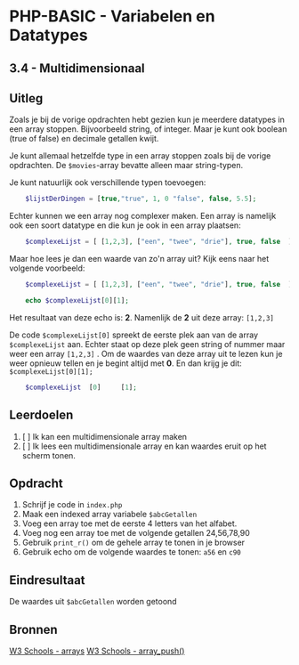 # PHP-BASIC - Variabelen en Datatypes

## 3.4 - Multidimensionaal

## Uitleg

Zoals je bij de vorige opdrachten hebt gezien kun je meerdere datatypes in een array stoppen. Bijvoorbeeld string, of integer. Maar je kunt ook boolean (true of false) en decimale getallen kwijt.

Je kunt allemaal hetzelfde type in een array stoppen zoals bij de vorige opdrachten. De `$movies`-array bevatte alleen maar string-typen.

Je kunt natuurlijk ook verschillende typen toevoegen:

```php
    $lijstDerDingen = [true,"true", 1, 0 "false", false, 5.5];
```

Echter kunnen we een array nog complexer maken. Een array is namelijk ook een soort datatype en die kun je ook in een array plaatsen:

```php
    $complexeLijst = [ [1,2,3], ["een", "twee", "drie"], true, false  ];
```

Maar hoe lees je dan een waarde van zo'n array uit? Kijk eens naar het volgende voorbeeld:

```php
    $complexeLijst = [ [1,2,3], ["een", "twee", "drie"], true, false  ];

    echo $complexeLijst[0][1];
```

Het resultaat van deze echo is: __2__. Namenlijk de __2__ uit deze array: `[1,2,3]`

De code `$complexeLijst[0]` spreekt de eerste plek aan van de array `$complexeLijst` aan. Echter staat op deze plek geen string of nummer maar weer een array `[1,2,3]` . Om de waardes van deze array uit te lezen kun je weer opnieuw tellen en je begint altijd met __0__. En dan krijg je dit: `$complexeLijst[0][1];`

```php
    $complexeLijst  [0]     [1];
```

## Leerdoelen

1. [ ] Ik kan een multidimensionale array maken
2. [ ] Ik lees een multidimensionale array en kan waardes eruit op het scherm tonen.

## Opdracht

1. Schrijf je code in `index.php`
2. Maak een indexed array variabele `$abcGetallen`
3. Voeg een array toe met de eerste 4 letters van het alfabet.
4. Voeg nog een array toe met de volgende getallen 24,56,78,90
5. Gebruik `print_r()` om de gehele array te tonen in je browser
6. Gebruik echo om de volgende waardes te tonen: `a56` en `c90`

## Eindresultaat

De waardes uit `$abcGetallen` worden getoond

## Bronnen

[W3 Schools - arrays](https://www.w3schools.com/PHP/php_arrays.asp)
[W3 Schools - array_push()](https://www.w3schools.com/Php/func_array_push.asp)

<!--- ------------ DIT COMMENTAAR LATEN STAAN AUB ------------
------------------ ------------------------------ ------------
------------------ eagle ref:29317031
------------------ ------------------------------ ------------
------------------ DIT COMMENTAAR LATEN STAAN AUB -------- -->
